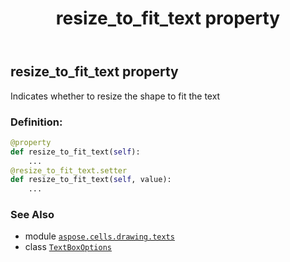 ﻿---
title: resize_to_fit_text property
second_title: Aspose.Cells for Python via .NET API References
description: 
type: docs
weight: 60
url: /aspose.cells.drawing.texts/textboxoptions/resize_to_fit_text/
is_root: false
---

## resize_to_fit_text property


Indicates whether to resize the shape to fit the text
### Definition:
```python
@property
def resize_to_fit_text(self):
    ...
@resize_to_fit_text.setter
def resize_to_fit_text(self, value):
    ...
```

### See Also
* module [`aspose.cells.drawing.texts`](../../)
* class [`TextBoxOptions`](/cells/python-net/aspose.cells.drawing.texts/textboxoptions)
